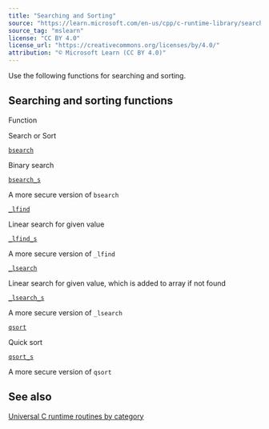 ```yaml
---
title: "Searching and Sorting"
source: "https://learn.microsoft.com/en-us/cpp/c-runtime-library/searching-and-sorting?view=msvc-170"
source_tag: "mslearn"
license: "CC BY 4.0"
license_url: "https://creativecommons.org/licenses/by/4.0/"
attribution: "© Microsoft Learn (CC BY 4.0)"
---
```

Use the following functions for searching and sorting.

## Searching and sorting functions

Function

Search or Sort

[`bsearch`](https://learn.microsoft.com/en-us/cpp/c-runtime-library/reference/bsearch?view=msvc-170)

Binary search

[`bsearch_s`](https://learn.microsoft.com/en-us/cpp/c-runtime-library/reference/bsearch-s?view=msvc-170)

A more secure version of `bsearch`

[`_lfind`](https://learn.microsoft.com/en-us/cpp/c-runtime-library/reference/lfind?view=msvc-170)

Linear search for given value

[`_lfind_s`](https://learn.microsoft.com/en-us/cpp/c-runtime-library/reference/lfind-s?view=msvc-170)

A more secure version of `_lfind`

[`_lsearch`](https://learn.microsoft.com/en-us/cpp/c-runtime-library/reference/lsearch?view=msvc-170)

Linear search for given value, which is added to array if not found

[`_lsearch_s`](https://learn.microsoft.com/en-us/cpp/c-runtime-library/reference/lsearch-s?view=msvc-170)

A more secure version of `_lsearch`

[`qsort`](https://learn.microsoft.com/en-us/cpp/c-runtime-library/reference/qsort?view=msvc-170)

Quick sort

[`qsort_s`](https://learn.microsoft.com/en-us/cpp/c-runtime-library/reference/qsort-s?view=msvc-170)

A more secure version of `qsort`

## See also

[Universal C runtime routines by category](https://learn.microsoft.com/en-us/cpp/c-runtime-library/run-time-routines-by-category?view=msvc-170)